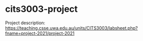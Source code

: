 # cits3003-project

Project description:
    https://teaching.csse.uwa.edu.au/units/CITS3003/labsheet.php?fname=project-2021/project-2021